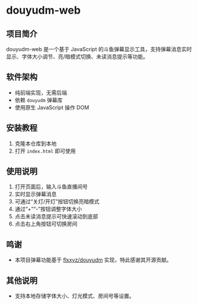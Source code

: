 # douyudm-web


## 项目简介
douyudm-web 是一个基于 JavaScript 的斗鱼弹幕显示工具，支持弹幕消息实时显示、字体大小调节、亮/暗模式切换、未读消息提示等功能。

## 软件架构
- 纯前端实现，无需后端
- 依赖 `douyudm` 弹幕库
- 使用原生 JavaScript 操作 DOM

## 安装教程

1. 克隆本仓库到本地
2. 打开 `index.html` 即可使用

## 使用说明

1. 打开页面后，输入斗鱼直播间号
2. 实时显示弹幕消息
3. 可通过“关灯/开灯”按钮切换亮暗模式
4. 通过“+”“-”按钮调整字体大小
5. 点击未读消息提示可快速滚动到底部
6. 点击右上角按钮可切换房间

## 鸣谢

- 本项目弹幕功能基于 [flxxyz/douyudm](https://github.com/flxxyz/douyudm) 实现，特此感谢其开源贡献。

## 其他说明

- 支持本地存储字体大小、灯光模式、房间号等设置。
